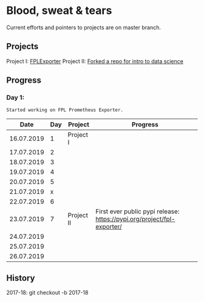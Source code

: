 # Blood, sweat & tears

Current efforts and pointers to projects are on master branch.

## Projects
Project I: [FPLExporter](https://github.com/P6rguVyrst/FPLExporter)
Project II: [Forked a repo for intro to data science](https://github.com/p6rguvyrst/Fantasy-Premier-League)


## Progress

### Day 1:
```
Started working on FPL Prometheus Exporter.
```


| Date       | Day | Project     | Progress |
|------------|-----|-------------|----------|
| 16.07.2019 |  1  | Project I   |          |
| 17.07.2019 |  2  |             |          |
| 18.07.2019 |  3  |             |          |
| 19.07.2019 |  4  |             |          |
| 20.07.2019 |  5  |             |          |
| 21.07.2019 |  x  |             |          |
| 22.07.2019 |  6  |             |          |
| 23.07.2019 |  7  | Project II  | First ever public pypi release: https://pypi.org/project/fpl-exporter/ |
| 24.07.2019 |    |             |          |
| 25.07.2019 |    |             |          |
| 26.07.2019 |    |             |          |



## History

2017-18: git checkout -b 2017-18
